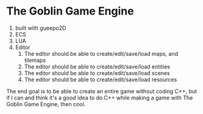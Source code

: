 # The Goblin Game Engine

1. built with gueepo2D
2. ECS
3. LUA
4. Editor
   1. The editor should be able to create/edit/save/load maps, and tilemaps
   2. The editor should be able to create/edit/save/load entities
   3. The editor should be able to create/edit/save/load scenes
   4. The editor should be able to create/edit/save/load resources

The end goal is to be able to create an entire game without coding C++, but if I can and think it's a good idea to do C++ while making a game with The Goblin Game Engine, then cool.